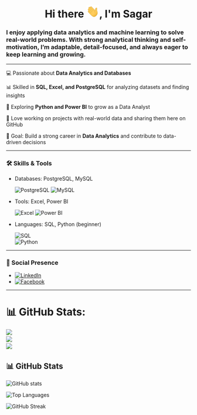 <h1 align="center"> Hi there <img src="Image/Waving Hand.gif" width="35px" />, I'm Sagar </h1>

### I enjoy applying data analytics and machine learning to solve real-world problems. With strong analytical thinking and self-motivation, I’m adaptable, detail-focused, and always eager to keep learning and growing. 

---

💻 Passionate about **Data Analytics and Databases**  

📊 Skilled in **SQL, Excel, and PostgreSQL** for analyzing datasets and finding insights 

🚀 Exploring **Python and Power BI** to grow as a Data Analyst  

📂 Love working on projects with real-world data and sharing them here on GitHub  

🎯 Goal: Build a strong career in **Data Analytics** and contribute to data-driven decisions  

---

### 🛠️ Skills & Tools  
- Databases: PostgreSQL, MySQL
  
  ![PostgreSQL](https://img.shields.io/badge/PostgreSQL-316192?style=for-the-badge&logo=postgresql&logoColor=white)
  ![MySQL](https://img.shields.io/badge/MySQL-005C84?style=for-the-badge&logo=mysql&logoColor=white)

- Tools: Excel, Power BI

  ![Excel](https://img.shields.io/badge/Excel-217346?style=for-the-badge&logo=microsoft-excel&logoColor=white) 
  ![Power BI](https://img.shields.io/badge/Power%20BI-F2C811?style=for-the-badge&logo=powerbi&logoColor=black)  

- Languages: SQL, Python (beginner)  

  ![SQL](https://img.shields.io/badge/SQL-336791?style=for-the-badge&logo=postgresql&logoColor=white)  
  ![Python](https://img.shields.io/badge/Python-3776AB?style=for-the-badge&logo=python&logoColor=white)  

---

### 🚀 Social Presence  
- [![LinkedIn](https://img.shields.io/badge/LinkedIn-0077B5?style=for-the-badge&logo=linkedin&logoColor=white)](https://www.linkedin.com/in/sagar-kumar-mandle-7086ba366/)  
- [![Facebook](https://img.shields.io/badge/Facebook-1877F2?style=for-the-badge&logo=facebook&logoColor=white)](https://www.facebook.com/sagarkumar.mandle.357)

---

# 📊 GitHub Stats:
![](https://github-readme-stats.vercel.app/api?username=Sagar-Kumar-Mandle&theme=dark&hide_border=false&include_all_commits=false&count_private=false)<br/>
![](https://github-readme-streak-stats.herokuapp.com/?user=Sagar-Kumar-Mandle&theme=dark&hide_border=false)<br/>
![](https://github-readme-stats.vercel.app/api/top-langs/?username=Sagar-Kumar-Mandle&theme=dark&hide_border=false&include_all_commits=false&count_private=false&layout=compact)

## 📊 GitHub Stats
![GitHub stats](https://github-readme-stats.vercel.app/api?username=Sagar-Kumar-Mandlee&show_icons=true&theme=radical)

![Top Languages](https://github-readme-stats.vercel.app/api/top-langs/?username=Sagar-Kumar-Mandle&layout=compact&theme=radical)

![GitHub Streak](https://streak-stats.demolab.com?user=Sagar-Kumar-Mandle&theme=radical&hide_border=true)

